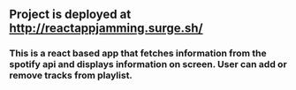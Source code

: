 ## Project is deployed at http://reactappjamming.surge.sh/ 

###  This is a react based app that fetches information from the spotify api and displays information on screen. User can add or remove tracks from playlist.
